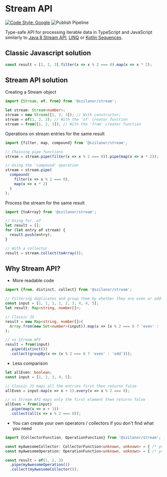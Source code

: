 # Stream API 
[![Code Style: Google](https://img.shields.io/badge/code%20style-google-blueviolet.svg)](https://github.com/google/gts)
![Publish Pipeline](https://github.com/szilanor/stream/actions/workflows/publish.yml/badge.svg)

Type-safe API for processing iterable data in TypeScript and JavaScript similarly to [Java 8 Stream API](https://docs.oracle.com/javase/8/docs/api/java/util/stream/Stream.html),
[LINQ](https://docs.microsoft.com/en-us/dotnet/csharp/programming-guide/concepts/linq/) or [Kotlin Sequences](https://kotlinlang.org/docs/sequences.html).

## Classic Javascript solution

```typescript
const result = [1, 2, 3].filter(x => x % 2 === 0).map(x => x * 2);
```

## Stream API solution

Creating a Stream object

```typescript
import {Stream, of, from} from '@szilanor/stream';

let stream: Stream<number>;
stream = new Stream([1, 2, 3]); // With constructor;
stream = of(1, 2, 3); // With the 'of' creator function
stream = from([1, 2, 3]); // With the 'from' creator function
```

Operations on stream entries for the same result

```typescript
import {filter, map, compound} from '@szilanor/stream';

// Chaining pipe functions
stream = stream.pipe(filter(x => x % 2 === 0)).pipe(map(x => x * 2));

// Using the 'compound' operation
stream = stream.pipe(
  compound(
    filter(x => x % 2 === 0),
    map(x => x * 2)
  )
);
```

Process the stream for the same result

```typescript
import {toArray} from '@szilanor/stream';

// Using for..of
let result = [];
for (let entry of stream) {
  result.push(entry);
}

// With a collector
result = stream.collect(toArray());
```

## Why Stream API?

- More readable code

```typescript
import {from, distinct, collect} from '@szilanor/stream';

// Filtering duplicates and group them by whether they are even or odd
const input = [1, 1, 1, 1, 2, 3, 4, 4, 5];
let result: Map<string, number[]>;

// Classic JS
result = new Map<string, number[]>(
  Array.from(new Set<number>(input)).map(x => [x % 2 === 0 ? 'even' : 'odd', x])
);

// vs Stream API
result = from(input)
  .pipe(distinct())
  .collect(groupBy(x => (x % 2 === 0 ? 'even' : 'odd')));
```

- Less comparison

```typescript
let allEven: boolean;
const input = [1, 2, 3, 4, 5];

// Classic JS maps all the entries first then returns false
allEven = input.map(x => x + 1).every(x => x % 2 === 0);

// vs Stream API maps only the first element then returns false
allEven = from(input)
  .pipe(map(x => x + 1))
  .collect(all(x => x % 2 === 0));
```

- You can create your own operators / collectors if you don't find what you need

```typescript
import {CollectorFunction, OperationFunction} from '@szilanor/stream';

const myAwesomeCollector: CollectorFunction<unknown, unknown> = { /* your own implementation */ };
const myAwesomeOperation: OperationFunction<unknown, unknown> = { /* your own implementation */ };

const result = of(1, 2, 3)
  .pipe(myAwesomeOperation())
  .collect(myAwesomeCollector());
```
